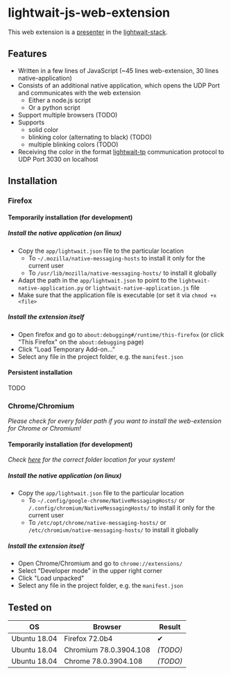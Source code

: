 # lightwait-js-web-extension

This web extension is a [presenter](https://github.com/BuZZ-T/lightwait#presenter) in the [lightwait-stack](https://github.com/BuZZ-T/lightwait).

## Features

* Written in a few lines of JavaScript (~45 lines web-extension, 30 lines native-application)
* Consists of an additional native application, which opens the UDP Port and communicates with the web extension
    * Either a node.js script
    * Or a python script
* Support multiple browsers (TODO)
* Supports
    * solid color
    * blinking color (alternating to black) (TODO)
    * multiple blinking colors (TODO)
* Receiving the color in the format [lightwait-tp](https://github.com/BuZZ-T/lightwait#transmitter---presenter) communication protocol to UDP Port 3030 on localhost


## Installation

### Firefox

#### Temporarily installation (for development)

##### Install the native application (on linux)

* Copy the `app/lightwait.json` file to the particular location
    * To `~/.mozilla/native-messaging-hosts` to install it only for the current user
    * To `/usr/lib/mozilla/native-messaging-hosts/` to install it globally
* Adapt the path in the `app/lightwait.json` to point to the `lightwait-native-application.py` or `lightwait-native-application.js` file
* Make sure that the application file is executable (or set it via `chmod +x <file>`

##### Install the extension itself
* Open firefox and go to `about:debugging#/runtime/this-firefox` (or click "This Firefox" on the `about:debugging` page)
* Click "Load Temporary Add-on..."
* Select any file in the project folder, e.g. the `manifest.json`

#### Persistent installation

TODO

### Chrome/Chromium

*Please check for every folder path if you want to install the web-extension for Chrome or Chromium!*

#### Temporarily installation (for development)

*Check [here](https://developer.chrome.com/extensions/nativeMessaging#native-messaging-host-location) for the correct folder location for your system!*

##### Install the native application (on linux)
* Copy the `app/lightwait.json` file to the particular location
    * To `~/.config/google-chrome/NativeMessagingHosts/` or `/.config/chromium/NativeMessagingHosts/` to install it only for the current user
    * To `/etc/opt/chrome/native-messaging-hosts/` or `/etc/chromium/native-messaging-hosts/` to install it globally

##### Install the extension itself
* Open Chrome/Chromium and go to `chrome://extensions/`
* Select "Developer mode" in the upper right corner
* Click "Load unpacked"
* Select any file in the project folder, e.g. the `manifest.json`

## Tested on

| OS | Browser  | Result
|-|-|-
| Ubuntu 18.04 | Firefox 72.0b4 | ✔
| Ubuntu 18.04 | Chromium 78.0.3904.108 | *(TODO)*
| Ubuntu 18.04 | Chrome 78.0.3904.108 | *(TODO)*
